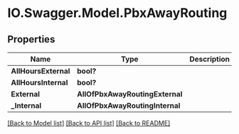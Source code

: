 # IO.Swagger.Model.PbxAwayRouting
## Properties

Name | Type | Description | Notes
------------ | ------------- | ------------- | -------------
**AllHoursExternal** | **bool?** |  | [optional] 
**AllHoursInternal** | **bool?** |  | [optional] 
**External** | **AllOfPbxAwayRoutingExternal** |  | [optional] 
**_Internal** | **AllOfPbxAwayRoutingInternal** |  | [optional] 

[[Back to Model list]](../README.md#documentation-for-models) [[Back to API list]](../README.md#documentation-for-api-endpoints) [[Back to README]](../README.md)

